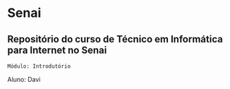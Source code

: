 # Senai
 ## Repositório do curso de Técnico em Informática para Internet no Senai
 
 `Módulo: Introdutório`
 
 Aluno: Davi
